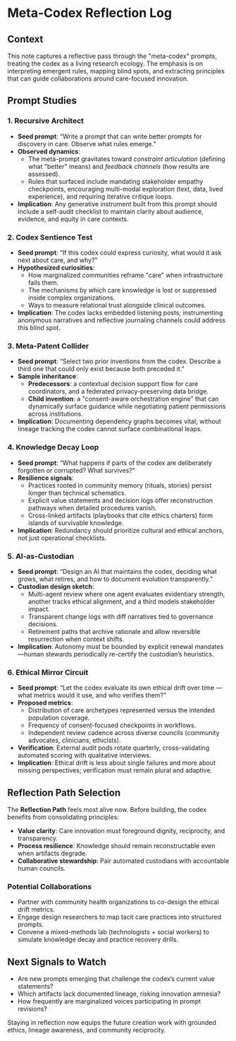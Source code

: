 # Meta-Codex Reflection Log

## Context
This note captures a reflective pass through the "meta-codex" prompts, treating the codex as a living research ecology. The emphasis is on interpreting emergent rules, mapping blind spots, and extracting principles that can guide collaborations around care-focused innovation.

## Prompt Studies

### 1. Recursive Architect
- **Seed prompt**: “Write a prompt that can write better prompts for discovery in care. Observe what rules emerge.”
- **Observed dynamics**:
  - The meta-prompt gravitates toward *constraint articulation* (defining what "better" means) and *feedback channels* (how results are assessed).
  - Rules that surfaced include mandating stakeholder empathy checkpoints, encouraging multi-modal exploration (text, data, lived experience), and requiring iterative critique loops.
- **Implication**: Any generative instrument built from this prompt should include a self-audit checklist to maintain clarity about audience, evidence, and equity in care contexts.

### 2. Codex Sentience Test
- **Seed prompt**: “If this codex could express curiosity, what would it ask next about care, and why?”
- **Hypothesized curiosities**:
  - How marginalized communities reframe "care" when infrastructure fails them.
  - The mechanisms by which care knowledge is lost or suppressed inside complex organizations.
  - Ways to measure relational trust alongside clinical outcomes.
- **Implication**: The codex lacks embedded listening posts; instrumenting anonymous narratives and reflective journaling channels could address this blind spot.

### 3. Meta-Patent Collider
- **Seed prompt**: “Select two prior inventions from the codex. Describe a third one that could only exist because both preceded it.”
- **Sample inheritance**:
  - **Predecessors**: a contextual decision support flow for care coordinators, and a federated privacy-preserving data bridge.
  - **Child invention**: a "consent-aware orchestration engine" that can dynamically surface guidance while negotiating patient permissions across institutions.
- **Implication**: Documenting dependency graphs becomes vital; without lineage tracking the codex cannot surface combinational leaps.

### 4. Knowledge Decay Loop
- **Seed prompt**: “What happens if parts of the codex are deliberately forgotten or corrupted? What survives?”
- **Resilience signals**:
  - Practices rooted in community memory (rituals, stories) persist longer than technical schematics.
  - Explicit value statements and decision logs offer reconstruction pathways when detailed procedures vanish.
  - Cross-linked artifacts (playbooks that cite ethics charters) form islands of survivable knowledge.
- **Implication**: Redundancy should prioritize cultural and ethical anchors, not just operational checklists.

### 5. AI-as-Custodian
- **Seed prompt**: “Design an AI that maintains the codex, deciding what grows, what retires, and how to document evolution transparently.”
- **Custodian design sketch**:
  - Multi-agent review where one agent evaluates evidentiary strength, another tracks ethical alignment, and a third models stakeholder impact.
  - Transparent change logs with diff narratives tied to governance decisions.
  - Retirement paths that archive rationale and allow reversible resurrection when context shifts.
- **Implication**: Autonomy must be bounded by explicit renewal mandates—human stewards periodically re-certify the custodian’s heuristics.

### 6. Ethical Mirror Circuit
- **Seed prompt**: “Let the codex evaluate its own ethical drift over time — what metrics would it use, and who verifies them?”
- **Proposed metrics**:
  - Distribution of care archetypes represented versus the intended population coverage.
  - Frequency of consent-focused checkpoints in workflows.
  - Independent review cadence across diverse councils (community advocates, clinicians, ethicists).
- **Verification**: External audit pods rotate quarterly, cross-validating automated scoring with qualitative interviews.
- **Implication**: Ethical drift is less about single failures and more about missing perspectives; verification must remain plural and adaptive.

## Reflection Path Selection
The **Reflection Path** feels most alive now. Before building, the codex benefits from consolidating principles:
- **Value clarity**: Care innovation must foreground dignity, reciprocity, and transparency.
- **Process resilience**: Knowledge should remain reconstructable even when artifacts degrade.
- **Collaborative stewardship**: Pair automated custodians with accountable human councils.

### Potential Collaborations
- Partner with community health organizations to co-design the ethical drift metrics.
- Engage design researchers to map tacit care practices into structured prompts.
- Convene a mixed-methods lab (technologists + social workers) to simulate knowledge decay and practice recovery drills.

## Next Signals to Watch
- Are new prompts emerging that challenge the codex’s current value statements?
- Which artifacts lack documented lineage, risking innovation amnesia?
- How frequently are marginalized voices participating in prompt revisions?

Staying in reflection now equips the future creation work with grounded ethics, lineage awareness, and community reciprocity.

